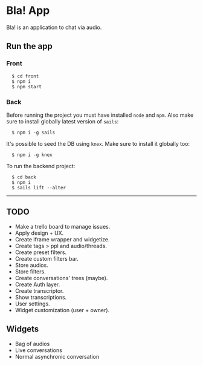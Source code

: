 # Bla! App

Bla! is an application to chat via audio.

## Run the app

### Front
```
  $ cd front
  $ npm i
  $ npm start
```

### Back
Before running the project you must have installed `node` and `npm`. Also make sure to install globally latest version of `sails`:
```
  $ npm i -g sails
```
It's possible to seed the DB using `knex`. Make sure to install it globally too:
```
  $ npm i -g knex
```
To run the backend project:
```
  $ cd back
  $ npm i
  $ sails lift --alter
```
---
## TODO
- Make a trello board to manage issues.
- Apply design + UX.
- Create iframe wrapper and widgetize.
- Create tags > ppl and audio/threads.
- Create preset filters.
- Create custom filters bar.
- Store audios.
- Store filters.
- Create conversations' trees (maybe).
- Create Auth layer.
- Create transcriptor.
- Show transcriptions.
- User settings.
- Widget customization (user + owner).

## Widgets
- Bag of audios
- Live conversations
- Normal asynchronic conversation